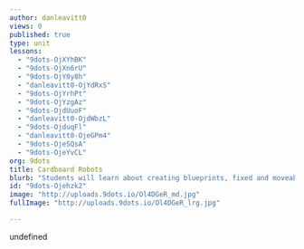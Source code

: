 ```yaml
---
author: danleavitt0
views: 0
published: true
type: unit
lessons: 
  - "9dots-OjXYhBK"
  - "9dots-OjXn6rU"
  - "9dots-OjY0y8h"
  - "danleavitt0-OjYdRxS"
  - "9dots-OjYrhPt"
  - "9dots-OjYzgAz"
  - "9dots-OjdUuoF"
  - "danleavitt0-OjdWbzL"
  - "9dots-OjduqFl"
  - "danleavitt0-OjeGPm4"
  - "9dots-OjeSQsA"
  - "9dots-OjeYvCL"
org: 9dots
title: Cardboard Robots
blurb: "Students will learn about creating blueprints, fixed and moveable parts, circuits, and budgeting through a hands on engineering project."
id: "9dots-Ojehzk2"
image: "http://uploads.9dots.io/Ol4DGeR_md.jpg"
fullImage: "http://uploads.9dots.io/Ol4DGeR_lrg.jpg"

---
```


undefined
